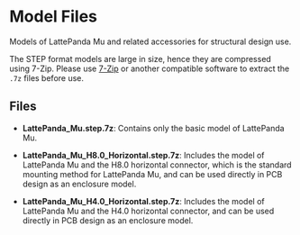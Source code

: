 # Model Files

Models of LattePanda Mu and related accessories for structural design use.

The STEP format models are large in size, hence they are compressed using 7-Zip. Please use [7-Zip](https://www.7-zip.org/) or another compatible software to extract the `.7z` files before use.

## Files

- **LattePanda_Mu.step.7z**: Contains only the basic model of LattePanda Mu.

- **LattePanda_Mu_H8.0_Horizontal.step.7z**: Includes the model of LattePanda Mu and the H8.0 horizontal connector, which is the standard mounting method for LattePanda Mu, and can be used directly in PCB design as an enclosure model.

- **LattePanda_Mu_H4.0_Horizontal.step.7z**: Includes the model of LattePanda Mu and the H4.0 horizontal connector, and can be used directly in PCB design as an enclosure model.
